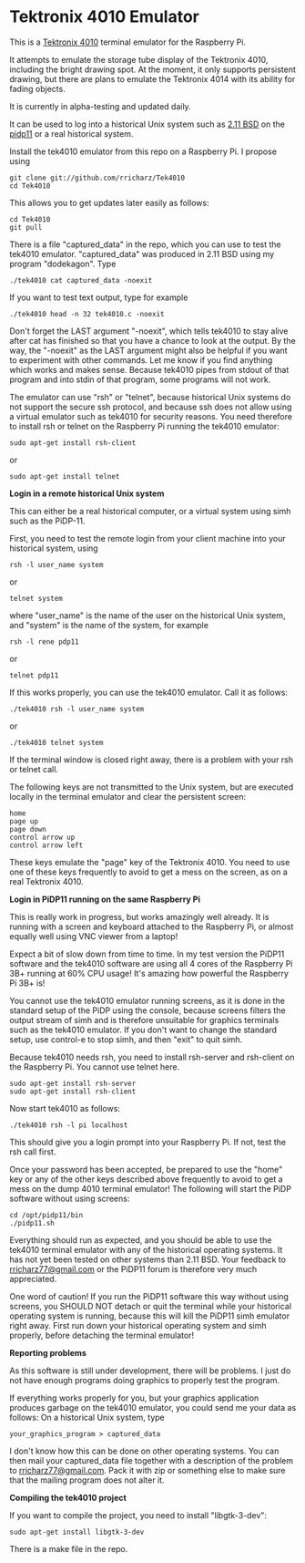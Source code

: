 # Tektronix 4010 Emulator

This is a [Tektronix 4010](https://en.wikipedia.org/wiki/Tektronix_4010) terminal emulator
for the Raspberry Pi.

It attempts to emulate the storage tube display of the Tektronix 4010, including the bright
drawing spot. At the moment, it only supports persistent drawing, but there are plans to
emulate the Tektronix 4014 with its ability for fading objects.

It is currently in alpha-testing and updated daily.

It can be used to log into a historical Unix system such as
[2.11 BSD](https://en.wikipedia.org/wiki/Berkeley_Software_Distribution) on the
[pidp11](http://obsolescence.wixsite.com/obsolescence/pidp-11)
or a real historical system.

Install the tek4010 emulator from this repo on a Raspberry Pi. I propose using

	git clone git://github.com/rricharz/Tek4010
	cd Tek4010

This allows you to get updates later easily as follows:

	cd Tek4010
	git pull

There is a file "captured_data" in the repo, which you can use to test the tek4010 emulator.
"captured_data" was produced in 2.11 BSD using my program "dodekagon". Type

	./tek4010 cat captured_data -noexit

If you want to test text output, type for example

	./tek4010 head -n 32 tek4010.c -noexit

Don't forget the LAST argument "-noexit", which tells
tek4010 to stay alive after cat has finished so that you have a chance to look at the output.
By the way, the "-noexit" as the LAST argument might also be helpful if you want to
experiment with other commands. Let me know if you find anything which works and makes sense.
Because tek4010 pipes from stdout of that program and into stdin of that program, some
programs will not work.

The emulator can use "rsh" or "telnet", because historical Unix systems do not support
the secure ssh protocol, and because ssh does not allow using a virtual emulator such as tek4010
for security reasons. You need therefore to install rsh or telnet on the Raspberry Pi running
the tek4010 emulator:

	sudo apt-get install rsh-client
or

	sudo apt-get install telnet

**Login in a remote historical Unix system**

This can either be a real historical computer, or a virtual system using simh such
as the PiDP-11.

First, you need to test the remote login from your client machine into your historical
system, using

	rsh -l user_name system
or

	telnet system

where "user_name" is the name of the user on the historical Unix system, and "system" is the name
of the system, for example

	rsh -l rene pdp11
or

	telnet pdp11

If this works properly, you can use the tek4010 emulator. Call it as follows:

	./tek4010 rsh -l user_name system
or

	./tek4010 telnet system

If the terminal window is closed right away, there is a problem with your rsh or
telnet call.

The following keys are not transmitted to the Unix system, but are executed locally
in the terminal emulator and clear the persistent screen:

	home
	page up
	page down
	control arrow up
	control arrow left

These keys emulate the "page" key of the Tektronix 4010. You need to use one of these
keys frequently to avoid to get a mess on the screen, as on a real Tektronix 4010.

**Login in PiDP11 running on the same Raspberry Pi**

This is really work in progress, but works amazingly well already. It is running
with a screen and keyboard attached to the Raspberry Pi, or almost equally well using
VNC viewer from a laptop!

Expect a bit of slow down from time to time. In my test version the
PiDP11 software and the tek4010 software are using all 4 cores of the Raspberry Pi 3B+ running
at 60% CPU usage! It's amazing how powerful the Raspberry Pi 3B+ is!

You cannot use the tek4010 emulator running screens, as it is done in the standard setup
of the PiDP using the console, because screens filters the output stream of simh and is
therefore unsuitable for graphics terminals such as the tek4010 emulator. If you don't
want to change the standard setup, use control-e to stop simh, and then "exit" to quit simh.

Because tek4010 needs rsh, you need to install rsh-server and rsh-client on
the Raspberry Pi. You cannot use telnet here.

	sudo apt-get install rsh-server
	sudo apt-get install rsh-client

Now start tek4010 as follows:

	./tek4010 rsh -l pi localhost

This should give you a login prompt into your Raspberry Pi. If not, test the rsh call first.

Once your password has been accepted, be prepared to use the "home" key or any of the other
keys described above frequently to avoid to get a mess on the dump 4010 terminal emulator!
The following will start the PiDP software without using screens:

	cd /opt/pidp11/bin
	./pidp11.sh

Everything should run as expected, and you should be able to use the tek4010 terminal emulator with any of
the historical operating systems. It has not yet been tested on other systems than 2.11 BSD.
Your feedback to rricharz77@gmail.com or the PiDP11 forum is therefore very much appreciated.

One word of caution! If you run the PiDP11 software this way without using screens, you SHOULD
NOT detach or quit the terminal while your historical operating system is running, because
this will kill the PiDP11 simh emulator right away. First run down your historical operating
system and simh properly, before detaching the terminal emulator!

**Reporting problems**

As this software is still under development, there will be problems. I just do not have enough
programs doing graphics to properly test the program.

If everything works properly for you, but your graphics application produces garbage on the
tek4010 emulator, you could send me your data as follows: On a historical Unix system, type

	your_graphics_program > captured_data

I don't know how this can be done on other operating systems. You can then mail your
captured_data file together with a description of the problem to rricharz77@gmail.com.
Pack it with zip or something else to make sure that the mailing program does not alter it.	 

**Compiling the tek4010 project**

If you want to compile the project, you need to install "libgtk-3-dev":

	sudo apt-get install libgtk-3-dev

There is a make file in the repo.


